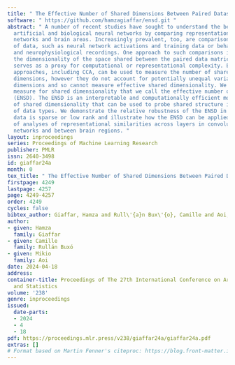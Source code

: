 ```yaml
---
title: " The Effective Number of Shared Dimensions Between Paired Datasets "
software: " https://github.com/hamzagiaffar/ensd.git "
abstract: " A number of recent studies have sought to understand the behavior of both
  artificial and biological neural networks by comparing representations across layers,
  networks and brain areas. Increasingly prevalent, too, are comparisons across modalities
  of data, such as neural network activations and training data or behavioral data
  and neurophysiological recordings. One approach to such comparisons involves measuring
  the dimensionality of the space shared between the paired data matrices, where dimensionality
  serves as a proxy for computational or representational complexity. Established
  approaches, including CCA, can be used to measure the number of shared embedding
  dimensions, however they do not account for potentially unequal variance along shared
  dimensions and so cannot measure effective shared dimensionality. We present a candidate
  measure for shared dimensionality that we call the effective number of shared dimensions
  (ENSD). The ENSD is an interpretable and computationally efficient model-free measure
  of shared dimensionality that can be used to probe shared structure in a wide variety
  of data types. We demonstrate the relative robustness of the ENSD in cases where
  data is sparse or low rank and illustrate how the ENSD can be applied in a variety
  of analyses of representational similarities across layers in convolutional neural
  networks and between brain regions. "
layout: inproceedings
series: Proceedings of Machine Learning Research
publisher: PMLR
issn: 2640-3498
id: giaffar24a
month: 0
tex_title: " The Effective Number of Shared Dimensions Between Paired Datasets "
firstpage: 4249
lastpage: 4257
page: 4249-4257
order: 4249
cycles: false
bibtex_author: Giaffar, Hamza and Rull\'{a}n Bux\'{o}, Camille and Aoi, Mikio
author:
- given: Hamza
  family: Giaffar
- given: Camille
  family: Rullán Buxó
- given: Mikio
  family: Aoi
date: 2024-04-18
address:
container-title: Proceedings of The 27th International Conference on Artificial Intelligence
  and Statistics
volume: '238'
genre: inproceedings
issued:
  date-parts:
  - 2024
  - 4
  - 18
pdf: https://proceedings.mlr.press/v238/giaffar24a/giaffar24a.pdf
extras: []
# Format based on Martin Fenner's citeproc: https://blog.front-matter.io/posts/citeproc-yaml-for-bibliographies/
---
```

